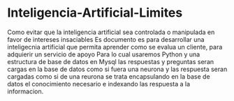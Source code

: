 # Inteligencia-Artificial-Limites
Como evitar que la inteligencia artificial sea controlada o manipulada en favor de intereses insaciables
Es documento es para desarrollar una inteligecnia artificial que permita aprender como se evalua un cliente, para adquierir un servicio de apoyo 
Para lo cual usaremos Python y una estructura de base de datos en Mysql las respuestas y preguntas seran cargas en la base de datos como si fuera una neurona y las respuesta seran cargadas como si de una reurona se trata encapsulando en la base de datos el conocimiento necesario e indexando las respuesta a la informacion.
